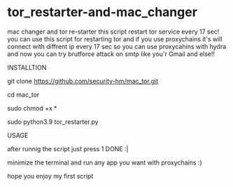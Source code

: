 # tor_restarter-and-mac_changer
mac changer and tor re-starter this script restart tor service every 17 sec!
you can use this script for restarting tor and if you use proxychains it's will connect with diffrent ip every 17 sec so you can use proxycahins with hydra and now you can try brutforce attack on smtp like you'r Gmail and else!!

INSTALLTION

git clone https://github.com/security-hm/mac_tor.git

cd mac_tor

sudo chmod +x *

sudo python3.9 tor_restarter.py

USAGE

after runnig the script just press 1 DONE :|

minimize the terminal and run any app you want with proxychains :)

hope you enjoy my first script 
